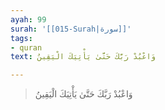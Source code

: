 ```yaml
---
ayah: 99
surah: '[[015-Surah|سورة]]'
tags:
- quran
text: وَاعْبُدْ رَبَّكَ حَتَّىٰ يَأْتِيَكَ الْيَقِينُ

---
```

> وَاعْبُدْ رَبَّكَ حَتَّىٰ يَأْتِيَكَ الْيَقِينُ

